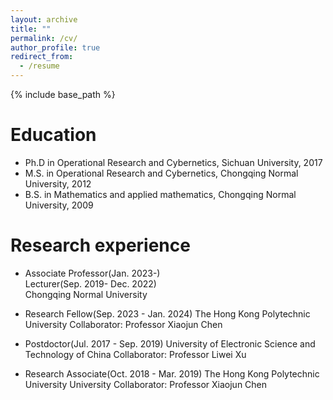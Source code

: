 ```yaml
---
layout: archive
title: ""
permalink: /cv/
author_profile: true
redirect_from:
  - /resume
---
```


{% include base_path %}

Education
======
* Ph.D in Operational Research and Cybernetics, Sichuan University, 2017
* M.S. in Operational Research and Cybernetics, Chongqing Normal University, 2012
* B.S. in Mathematics and applied mathematics, Chongqing Normal University, 2009

Research experience
======
* Associate Professor(Jan. 2023-)  
  Lecturer(Sep. 2019- Dec. 2022)        
  Chongqing Normal University 
 

* Research Fellow(Sep. 2023 - Jan. 2024)
  The Hong Kong Polytechnic University
  Collaborator: Professor Xiaojun Chen

* Postdoctor(Jul. 2017 - Sep. 2019)
  University of Electronic Science and Technology of China
  Collaborator: Professor Liwei Xu
   
* Research Associate(Oct. 2018 - Mar. 2019)
  The Hong Kong Polytechnic University University
  Collaborator: Professor Xiaojun Chen 

